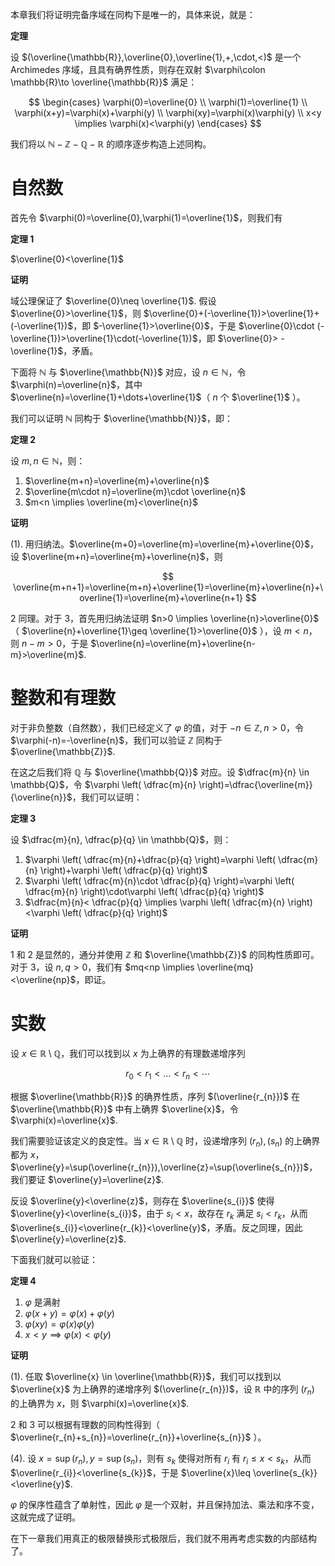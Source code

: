 本章我们将证明完备序域在同构下是唯一的，具体来说，就是：

**定理**

设 $(\overline{\mathbb{R}},\overline{0},\overline{1},+,\cdot,<)$ 是一个 Archimedes 序域，且具有确界性质，则存在双射 $\varphi\colon \mathbb{R}\to \overline{\mathbb{R}}$ 满足：

$$
\begin{cases}
\varphi(0)=\overline{0} \\
\varphi(1)=\overline{1} \\
\varphi(x+y)=\varphi(x)+\varphi(y) \\
\varphi(xy)=\varphi(x)\varphi(y) \\
x<y \implies \varphi(x)<\varphi(y)
\end{cases}
$$

我们将以 $\mathbb{N}-\mathbb{Z}-\mathbb{Q}-\mathbb{R}$ 的顺序逐步构造上述同构。

# 自然数

首先令 $\varphi(0)=\overline{0},\varphi(1)=\overline{1}$，则我们有

**定理 1**

$\overline{0}<\overline{1}$

**证明**

域公理保证了 $\overline{0}\neq \overline{1}$. 假设 $\overline{0}>\overline{1}$，则 $\overline{0}+(-\overline{1})>\overline{1}+(-\overline{1})$，即 $-\overline{1}>\overline{0}$，于是 $\overline{0}\cdot (-\overline{1})>\overline{1}\cdot(-\overline{1})$，即 $\overline{0}> -\overline{1}$，矛盾。

下面将 $\mathbb{N}$ 与 $\overline{\mathbb{N}}$ 对应，设 $n \in \mathbb{N}$，令 $\varphi(n)=\overline{n}$，其中 $\overline{n}=\overline{1}+\dots+\overline{1}$（ $n$ 个 $\overline{1}$ ）。

我们可以证明 $\mathbb{N}$ 同构于 $\overline{\mathbb{N}}$，即：

**定理 2**

设 $m,n \in \mathbb{N}$，则：

1. $\overline{m+n}=\overline{m}+\overline{n}$
2. $\overline{m\cdot n}=\overline{m}\cdot  \overline{n}$
3. $m<n \implies  \overline{m}<\overline{n}$

**证明**

(1). 用归纳法。$\overline{m+0}=\overline{m}=\overline{m}+\overline{0}$，设 $\overline{m+n}=\overline{m}+\overline{n}$，则

$$
\overline{m+n+1}=\overline{m+n}+\overline{1}=\overline{m}+\overline{n}+\overline{1}=\overline{m}+\overline{n+1}
$$

2 同理。对于 3，首先用归纳法证明 $n>0 \implies  \overline{n}>\overline{0}$（ $\overline{n}+\overline{1}\geq \overline{1}>\overline{0}$ ），设 $m<n$，则 $n-m>0$，于是 $\overline{n}=\overline{m}+\overline{n-m}>\overline{m}$.

# 整数和有理数

对于非负整数（自然数），我们已经定义了 $\varphi$ 的值，对于 $-n \in \mathbb{Z},n> 0$，令 $\varphi(-n)=-\overline{n}$，我们可以验证 $\mathbb{Z}$ 同构于 $\overline{\mathbb{Z}}$.

在这之后我们将 $\mathbb{Q}$ 与 $\overline{\mathbb{Q}}$ 对应。设 $\dfrac{m}{n} \in \mathbb{Q}$，令 $\varphi \left( \dfrac{m}{n} \right)=\dfrac{\overline{m}}{\overline{n}}$，我们可以证明：

**定理 3**

设 $\dfrac{m}{n}, \dfrac{p}{q} \in \mathbb{Q}$，则：

1. $\varphi \left( \dfrac{m}{n}+\dfrac{p}{q} \right)=\varphi \left( \dfrac{m}{n} \right)+\varphi \left( \dfrac{p}{q} \right)$
2. $\varphi \left( \dfrac{m}{n}\cdot \dfrac{p}{q} \right)=\varphi \left( \dfrac{m}{n} \right)\cdot\varphi \left( \dfrac{p}{q} \right)$
3. $\dfrac{m}{n}< \dfrac{p}{q} \implies \varphi \left( \dfrac{m}{n} \right)<\varphi \left( \dfrac{p}{q} \right)$

**证明**

1 和 2 是显然的，通分并使用 $\mathbb{Z}$ 和 $\overline{\mathbb{Z}}$ 的同构性质即可。对于 3，设 $n,q>0$，我们有 $mq<np \implies  \overline{mq}<\overline{np}$，即证。

# 实数

设 $x \in \mathbb{R}\setminus \mathbb{Q}$，我们可以找到以 $x$ 为上确界的有理数递增序列

$$
r_{0}<r_{1}<\dots<r_{n}<\cdots
$$

根据 $\overline{\mathbb{R}}$ 的确界性质，序列 $(\overline{r_{n}})$ 在 $\overline{\mathbb{R}}$ 中有上确界 $\overline{x}$，令 $\varphi(x)=\overline{x}$.

我们需要验证该定义的良定性。当 $x \in \mathbb{R}\setminus \mathbb{Q}$ 时，设递增序列 $(r_{n}),(s_{n})$ 的上确界都为 $x$，$\overline{y}=\sup(\overline{r_{n}}),\overline{z}=\sup(\overline{s_{n}})$，我们要证 $\overline{y}=\overline{z}$.

反设 $\overline{y}<\overline{z}$，则存在 $\overline{s_{i}}$ 使得 $\overline{y}<\overline{s_{i}}$，由于 $s_{i}<x$，故存在 $r_{k}$ 满足 $s_{i}<r_{k}$，从而 $\overline{s_{i}}<\overline{r_{k}}<\overline{y}$，矛盾。反之同理，因此 $\overline{y}=\overline{z}$.

下面我们就可以验证：

**定理 4**

1. $\varphi$ 是满射
2. $\varphi(x+y)=\varphi(x)+\varphi(y)$
3. $\varphi(xy)=\varphi(x)\varphi(y)$
4. $x<y \implies\varphi(x)<\varphi(y)$

**证明**

(1). 任取 $\overline{x} \in \overline{\mathbb{R}}$，我们可以找到以 $\overline{x}$ 为上确界的递增序列 $(\overline{r_{n}})$，设 $\mathbb{R}$ 中的序列 $(r_{n})$ 的上确界为 $x$，则 $\varphi(x)=\overline{x}$.

2 和 3 可以根据有理数的同构性得到（ $\overline{r_{n}+s_{n}}=\overline{r_{n}}+\overline{s_{n}}$ ）。

(4). 设 $x=\sup(r_{n}),y=\sup(s_{n})$，则有 $s_{k}$ 使得对所有 $r_{i}$ 有 $r_{i}\leq x < s_{k}$，从而 $\overline{r_{i}}<\overline{s_{k}}$，于是 $\overline{x}\leq \overline{s_{k}}<\overline{y}$.

$\varphi$ 的保序性蕴含了单射性，因此 $\varphi$ 是一个双射，并且保持加法、乘法和序不变，这就完成了证明。

在下一章我们用真正的极限替换形式极限后，我们就不用再考虑实数的内部结构了。